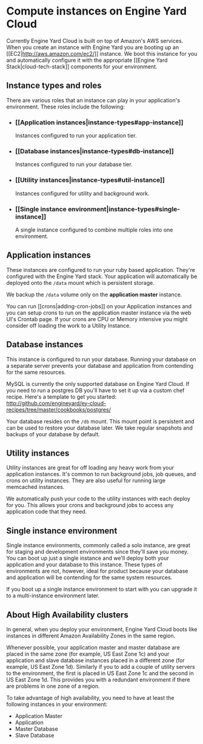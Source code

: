 # Compute instances on Engine Yard Cloud

Currently Engine Yard Cloud is built on top of Amazon's AWS services. When you create 
an instance with Engine Yard you are booting up an [[EC2|http://aws.amazon.com/ec2/]] instance. 
We boot this instance for you and automatically configure it with the appropriate
[[Engine Yard Stack|cloud-tech-stack]] components for your 
environment. 


## Instance types and roles

There are various roles that an instance can play in your application's environment. These
roles include the following:

* ### [[Application instances|instance-types#app-instance]]
  Instances configured to run your application tier.
  
* ### [[Database instances|instance-types#db-instance]]
  Instances configured to run your database tier.

* ### [[Utility instances|instance-types#util-instance]]
  Instances configured for utility and background work.
  
* ### [[Single instance environment|instance-types#single-instance]]
  A single instance configured to combine multiple roles into one environment.


<h2 id="app-instance">Application instances</h2>

These instances are configured to run your ruby based application. They're configured with 
the Engine Yard stack. Your application will automatically be deployed onto the `/data` mount 
which is persistent storage.

We backup the `/data` volume only on the **application master** instance. 

You can run [[crons|adding-cron-jobs]] on your Application instances and you can setup crons to run on the application master instance via the web UI's Crontab page. If your crons are CPU or Memory intensive you might consider off loading the work to a Utility Instance.

<h2 id="db-instance">Database instances</h2>

This instance is configured to run your database. Running your database on a separate server prevents your database and application from contending for the same resources. 

MySQL is currently the only supported database on Engine Yard Cloud. If you need to run a postgres DB you'll have to set it up via a custom chef recipe. Here's a template to get you started: http://github.com/engineyard/ey-cloud-recipes/tree/master/cookbooks/postgres/

Your database resides on the `/db` mount. This mount point is persistent and can be used to restore your database later. We take regular snapshots and backups of your database by default.

<h2 id="util-instance">Utility instances</h2>

Utility instances are great for off loading any heavy work from your application instances. It's common to run background jobs, job queues, and crons on utility instances. They are also useful for running large memcached instances. 

We automatically push your code to the utility instances with each deploy for you. This allows your crons and background jobs to access any application code that they need.

<h2 id="single-instance">Single instance environment</h2>


Single instance environments, commonly called a solo instance, are great for staging and development environments since they'll save you money. You can boot up just a single instance and we'll deploy both your application and your database to this instance. These types of environments are not, however, ideal for product because your database and application will be contending for the same system resources. 

If you boot up a single instance environment to start with you can upgrade it to a multi-instance environment later.

<h2 id="high-avail">About High Availability clusters</h2>

In general, when you deploy your environment, Engine Yard Cloud boots like instances in different Amazon Availability Zones in the same region. 

Whenever possible, your application master and master database are placed in the same zone (for example, US East Zone 1c) and your application and slave database instances placed in a different zone (for example, US East Zone 1d).  Similarly if you to add a couple of utility servers to the environment, the first is placed in US East Zone 1c and the second in US East Zone 1d.  This provides you with a redundant environment if there are problems in one zone of a region.

To take advantage of high availability, you need to have at least the following instances in your environment: 
* Application Master
* Application
* Master Database
* Slave Database

